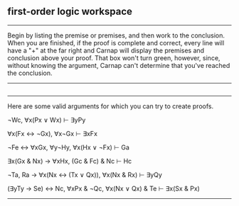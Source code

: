 ## first-order logic workspace

---

Begin by listing the premise or premises, and then work to the conclusion. When you are finished, if the proof is complete and correct, every line will have a "+" at the far right and Carnap will display the premises and conclusion above your proof. That box won't turn green, however, since, without knowing the argument, Carnap can't determine that you've reached the conclusion.

---

~~~{.Playground .ForallxQLPlus options="fonts tabindent resize render" guides="fitch"} 
~~~

---

Here are some valid arguments for which you can try to create proofs.

¬Wc, ∀x(Px ∨ Wx) &vdash; &exist;yPy

∀x(Fx ↔ ¬Gx), ∀x¬Gx &vdash; &exist;xFx

¬Fe ↔ ∀xGx, ∀y¬Hy, ∀x(Hx ∨ ¬Fx) &vdash; Ga

&exist;x(Gx & Nx) → ∀xHx, (Gc & Fc) & Nc &vdash; Hc

¬Ta, Ra → ∀x(Nx ↔ (Tx ∨ Qx)), ∀x(Nx & Rx) &vdash; &exist;yQy

(&exist;yTy → Se) ↔ Nc, ∀xPx & ¬Qc, ∀x(Nx ∨ Qx) & Te &vdash; &exist;x(Sx & Px)

---